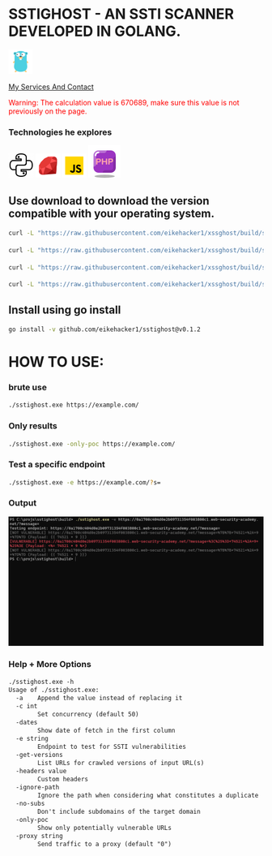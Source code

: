 # SSTIGHOST - AN SSTI SCANNER DEVELOPED IN GOLANG.
![alt text](icons8-golang-48.png)

[My Services And Contact](https://eikehacker1.github.io/eikeoliveira/)

<span style="color: red;">Warning: The calculation value is 670689, make sure this value is not previously on the page.</span>
### Technologies he explores

![ ](icons8-python.gif) ![alt text](icons8-linguagem-de-programação-ruby-48.png) ![alt text](icons8-js-48.png) ![alt text](icons8-php-64.png)

## Use download to download the version compatible with your operating system.

``` bash
curl -L "https://raw.githubusercontent.com/eikehacker1/xssghost/build/sstighost_mac" -o "sstighost_mac" #MACOS intel-chip

curl -L "https://raw.githubusercontent.com/eikehacker1/xssghost/build/sstighost_macm1" -o "sstighost_macm1" #MACOS  m1-chip

curl -L "https://raw.githubusercontent.com/eikehacker1/xssghost/build/sstighost.exe" -o "sstighost.exe" #WindowsX64 

curl -L "https://raw.githubusercontent.com/eikehacker1/xssghost/build/sstighost_linux" -o "sstighost_linux" #LinuxX64

```
## Install using go install
```bash
go install -v github.com/eikehacker1/sstighost@v0.1.2
```
# HOW TO USE:

### brute use 
```bash 
./sstighost.exe https://example.com/
```

### Only results 

``` bash
./sstighost.exe -only-poc https://example.com/
```
### Test a specific endpoint

```bash
./sstighost.exe -e https://example.com/?s= 
```
### Output 
![alt text](image.png)

### Help + More Options
```text
./sstighost.exe -h
Usage of ./sstighost.exe:
  -a    Append the value instead of replacing it
  -c int
        Set concurrency (default 50)
  -dates
        Show date of fetch in the first column
  -e string
        Endpoint to test for SSTI vulnerabilities
  -get-versions
        List URLs for crawled versions of input URL(s)
  -headers value
        Custom headers
  -ignore-path
        Ignore the path when considering what constitutes a duplicate
  -no-subs
        Don't include subdomains of the target domain
  -only-poc
        Show only potentially vulnerable URLs
  -proxy string
        Send traffic to a proxy (default "0")

```

